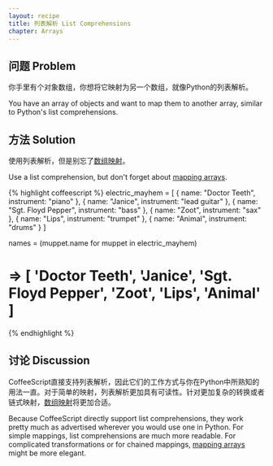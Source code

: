 ```yaml
---
layout: recipe
title: 列表解析 List Comprehensions
chapter: Arrays
---
```

## 问题 Problem

你手里有个对象数组，你想将它映射为另一个数组，就像Python的列表解析。

You have an array of objects and want to map them to another array, similar to Python's list comprehensions.

## 方法 Solution

使用列表解析，但是别忘了[数组映射](/chapters/arrays/mapping-arrays)。

Use a list comprehension, but don't forget about [mapping arrays](/chapters/arrays/mapping-arrays).

{% highlight coffeescript %}
electric_mayhem = [ { name: "Doctor Teeth", instrument: "piano" },
                    { name: "Janice", instrument: "lead guitar" },
                    { name: "Sgt. Floyd Pepper", instrument: "bass" },
                    { name: "Zoot", instrument: "sax" },
                    { name: "Lips", instrument: "trumpet" },
                    { name: "Animal", instrument: "drums" } ]

names = (muppet.name for muppet in electric_mayhem)
# => [ 'Doctor Teeth', 'Janice', 'Sgt. Floyd Pepper', 'Zoot', 'Lips', 'Animal' ]
{% endhighlight %}

## 讨论 Discussion

CoffeeScript直接支持列表解析，因此它们的工作方式与你在Python中所熟知的用法一直。对于简单的映射，列表解析更加具有可读性。针对更加复杂的转换或者链式映射，[数组映射](/chapters/arrays/mapping-arrays)将更加合适。

Because CoffeeScript directly support list comprehensions, they work pretty much as advertised wherever you would use one in Python. For simple mappings, list comprehensions are much more readable. For complicated transformations or for chained mappings, [mapping arrays](/chapters/arrays/mapping-arrays) might be more elegant.
